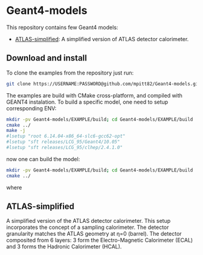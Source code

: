 # Geant4-models
This repository contains few Geant4 models:

* [ATLAS-simplified](ATLAS-simplified): A simplified version of ATLAS detector calorimeter.

## Download and install
To clone the examples from the repository just run:
```bash
git clone https://USERNAME:PASSWORD@github.com/mpitt82/Geant4-models.git
```
The examples are build with CMake cross-platform, and compiled with GEANT4 instalation. 
To build a specific model, one need to setup corresponding ENV:
```bash
mkdir -pv Geant4-models/EXAMPLE/build; cd Geant4-models/EXAMPLE/build
cmake ../
make -j
#lsetup "root 6.14.04-x86_64-slc6-gcc62-opt"
#lsetup "sft releases/LCG_95/Geant4/10.05"
#lsetup "sft releases/LCG_95/clhep/2.4.1.0"
```

now one can build the model:
```bash
mkdir -pv Geant4-models/EXAMPLE/build; cd Geant4-models/EXAMPLE/build
cmake ../
```
where 

## ATLAS-simplified

A simplified version of the ATLAS detector calorimeter. This setup incorporates the concept of a sampling calorimeter.
The detector granularity matches the ATLAS geometry at &eta;=0 (barrel). The detector composited from 6 layers:
3 form the Electro-Magnetic Calorimeter (ECAL) and 3 forms the Hadronic Calorimeter (HCAL).

